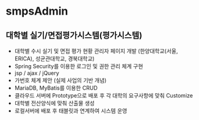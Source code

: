 # smpsAdmin

## 대학별 실기/면접평가시스템(평가시스템) ##
- 대학별 수시 실기 및 면접 평가 현황 관리자 페이지 개발 (한양대학교(서울, ERICA), 성균관대학교, 경북대학교)
- Spring Security를 이용한 로그인 및 권한 관리 체계 구현
- jsp / ajax / jQuery
- 가번호 체계 제안 (실제 사업의 기반 개념)
- MariaDB, MyBatis를 이용한 CRUD
- 클라우드 서버에 Prototype으로 배포 후 각 대학의 요구사항에 맞춰 Customize
- 대학별 전산양식에 맞춰 산출물 생성
- 로컬서버에 배포 후 태블릿과 연계하여 시스템 운영
